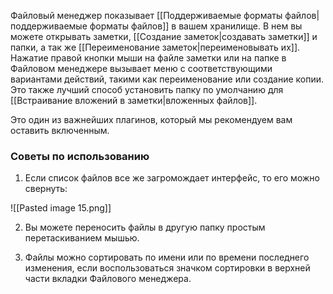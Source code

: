 Файловый менеджер показывает [[Поддерживаемые форматы файлов|поддерживаемые форматы файлов]] в вашем хранилище. В нем вы можете открывать заметки, [[Создание заметок|создавать заметки]] и папки, а так же [[Переименование заметок|переименовывать их]]. Нажатие правой кнопки мыши на файле заметки или на папке в Файловом менеджере вызывает меню с соответствующими вариантами действий, такими как переименование или создание копии. Это также лучший способ установить папку по умолчанию для [[Встраивание вложений в заметки|вложенных файлов]].

Это один из важнейших плагинов, который мы рекомендуем вам оставить включенным.

### Советы по использованию

1. Если список файлов все же загромождает интерфейс, то его можно свернуть:

![[Pasted image 15.png]]

2. Вы можете переносить файлы в другую папку простым перетаскиванием мышью.

3. Файлы можно сортировать по имени или по времени последнего изменения, если воспользоваться значком сортировки в верхней части вкладки Файлового менеджера.